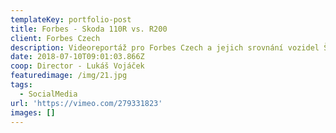 ```yaml
---
templateKey: portfolio-post
title: Forbes - Skoda 110R vs. R200
client: Forbes Czech
description: Videoreportáž pro Forbes Czech a jejich srovnání vozidel Škoda 110R a R200.
date: 2018-07-10T09:01:03.866Z
coop: Director - Lukáš Vojáček
featuredimage: /img/21.jpg
tags:
  - SocialMedia
url: 'https://vimeo.com/279331823'
images: []
---
```


